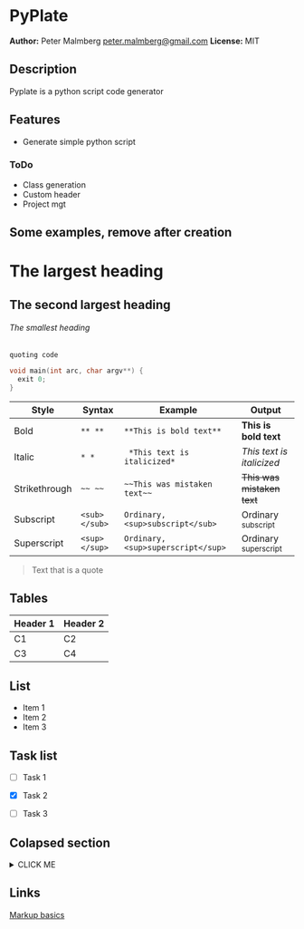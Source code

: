 
# PyPlate

**Author:** Peter Malmberg <peter.malmberg@gmail.com>
**License:** MIT

## Description

Pyplate is a python script code generator

## Features
- Generate simple python script


### ToDo
- Class generation
- Custom header
- Project mgt

## Some examples, remove after creation

# The largest heading
## The second largest heading
###### The smallest heading

`quoting code`

```c
void main(int arc, char argv**) {
  exit 0;
}
```


| Style  | Syntax  | Example | Output |
|------- |-------- |---------|--------|
| Bold   | `** **` | `**This is bold text**`  | **This is bold text** |
| Italic | `* *`   | ` *This text is italicized*` | *This text is italicized* |
| Strikethrough | `~~ ~~` | `~~This was mistaken text~~` | ~~This was mistaken text~~ |
| Subscript | `<sub> </sub>` | `Ordinary, <sup>subscript</sub>` | Ordinary <sub>subscript</sub> |
| Superscript | `<sup> </sup>` | `Ordinary, <sup>superscript</sup>` | Ordinary <sup>superscript</sup> |

> Text that is a quote



## Tables

| Header 1 | Header 2 |
| -------- | -------- |
|   C1     | C2       |
|   C3     | C4       |


## List

- Item 1
- Item 2
- Item 3

## Task list

- [ ] Task 1
- [x] Task 2
- [ ] Task 3


## Colapsed section

<details><summary>CLICK ME</summary>
<p>

#### We can hide anything, even code!

```ruby
puts "Hello World"
```

</p>
</details>

## Links

[Markup basics](https://docs.github.com/en/get-started/writing-on-github/working-with-advanced-formatting/autolinked-references-and-urls)
